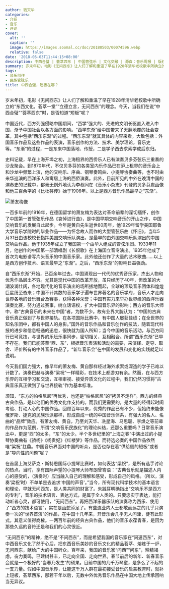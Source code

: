 ```yaml
---
author: 钱天华
categories:
- 介绍
- 音乐
- 评论
cover:
  alt: ''
  caption: ''
  image: https://images.soomal.cc/doc/20180503/00074596.webp
  relative: false
date: '2018-05-03T11:44:15+08:00'
description: 中西合璧 | 荟萃西东 | 中国管弦乐 | 文化交融 | 源自：音乐周报 | 版权：转载 |  平均/总评分：10.00/10
summary: 岁末年初，电影《无问西东》让人们了解和重温了早在1928年清华老校歌中所确立的“东西文化，荟萃一堂”“立德立言，无问西东”的理念。今天，当我们在说“中西合璧”“荟萃西东”时，是否知道“短板”呢？
tags:
- 音乐创作
- 民族管弦乐
title: 中西合璧，短板在哪？
---
```


岁末年初，电影《无问西东》让人们了解和重温了早在1928年清华老校歌中所确立的“东西文化，荟萃一堂”“立德立言，无问西东”的理念。今天，当我们在说“中西合璧”“荟萃西东”时，是否知道“短板”呢？

中国近代，西方列强侵略中国期间，“西学”强大的、先进的文明长驱直入进入中国，渐予中国社会以各方面的影响。“西学东渐”给中国带来了天翻地覆的社会变革，其中包括“西乐东渐”的过程。“西乐东渐”就其具体的内容来看，大致包括：外国音乐作品及这些作品的表演，音乐创作的方法、技术、美学理论，音乐史等。“东渐”的过程，一是东来中国落地、传授，二是学子西去求索学成后东归。

史料记载，早在上海开埠之初，上海租界的西侨乐人已有演奏贝多芬弦乐三重奏的沙龙聚会。到1870年代，不仅贝多芬的各类室内乐作品已在沪上租界的音乐会上和沙龙中频繁上演，他的交响乐、序曲、钢琴奏鸣曲、小提琴协奏曲等，也不时由来华巡演的西洋乐人和寓居上海的西侨演奏。此外，目前所见的中外在晚清中国的演奏史的记载中，都毫无例外地认为李叔同在《音乐小杂志》刊登的贝多芬炭画像和他三百余字的《比杜芬传》始于1906年。以上是西方音乐作品最早之“东渐”。

![萧友梅像](https://images.soomal.cc/doc/20100713/00006347_01.webp)





一百多年前的1916年，在德国留学的萧友梅为表达对革命前辈的深切缅怀，创作了中国第一首管弦乐作品《哀悼进行曲》，是中国早期交响音乐的开山之作，中国交响音乐的发展自此起步。今年是黄自先生逝世80周年，他1929年留学美国耶鲁大学音乐学院时的毕业作品――为怀念故人而作的大型管弦乐曲《怀旧》，当年5月31日由该校校长指挥美国交响乐队演出，是最早的由外国交响乐队演出的中国交响曲作品。他于1935年成立了我国第一个由华人组成的管弦乐团。1933年11月，他创作的中国第一部清唱剧《长恨歌》在上海国立音专演出。1935年他成了首次为电影谱写片头音乐的中国音乐家。此外他还创作了大量的艺术歌曲……以上是西方创作技术、语言最早之“东渐”。之后，“西乐东渐”的影响日益强劲。

自“西乐东渐”开始，已百余年过去。中国涌现出一代代的优秀音乐家，杰出人物和优秀作品层出不穷。尤其是现代中国的改革开放，虽只经历了40年，但改革的大潮波澜壮阔，各地现代化的音乐演出的场所拔地而起，全球的顶级音乐团体和煌煌巨星纷至沓来；中国不计其数的音乐学子遍布世界著名的音乐学府，音乐人才走向世界各地的音乐舞台及赛事，获得各种荣誉；中国有实力来举办世界级的西洋乐器演奏比赛，努力通过赛事，树立话语权，扩大中国音乐界的影响；西方的音乐大师中，称“古典音乐的未来在中国”者，为数不少。故有业界大腕认为：“中国的古典音乐真正做到了与世界接轨。在各项国际比赛中，有中国人屡获佳绩；在全世界的知名乐团中，都有中国人的身影。”国外的音乐作品和音乐创作的技法，随着现代科技的进步和信息畅通的迅忽，很快就为国人所知；当今中国的音乐活动，与西方同行已可竞技，与世界的乐坛乐事同步，密切相关，互相融合。所谓“西乐东渐”已早不存在。我们已能荟萃“西、东”，根据音乐表演和活动的需要，来演绎、定夺、取舍、评价所有的中外音乐作品了。“新年音乐会”在中国的发展和变化的实践就足以说明。

今天我们国力强大，像早年的萧友梅、黄自那样经过海外求索或深造的学子已难以计数了。演奏巴赫与演奏“梁祝”一样精彩，在技术上都游刃有余。然而，在与西方乐界的互相学习和交流，互相审视、接受异质文化的过程中，我们仍然习惯将“古典音乐真正做到了与世界接轨”作为基本标准。

须知，“东方的帕格尼尼”再优秀，也还是“帕格尼尼”的“拷贝不走样”。西方的经典古典作品，是以他们的优秀文化作支持的。而我们更需要的，是大量的经得起时间考验、打动人心的中国作品。回顾百年以来，优秀的作品已有不少，但始终未能像俄罗斯、捷克的民族乐派那样，形成自成一统的中国音乐体系，有强大的名人、名曲的“品牌”效应。有萧友梅、黄自，乃至刘天华、冼星海、马思聪、李焕之等前辈的作品作为范例，所谓“交响音乐民族化”的理论纠结，还那么重要吗？日常音乐演出中，更是“西”的太多，“东”的太少。半个多世纪里的“上海之春”中演出过的小提琴协奏曲有《骄杨》《杨贵妃》《红楼梦》等作品，而待选必奏的中国作品依然唯“梁祝”扛鼎。中国音乐界面对中国的听众，是否也存在着“供给侧的短板”或者是“导向性的问题”呢？

在首届上海艾萨克・斯特恩国际小提琴比赛时，如何表达“梁祝”，是所有选手讨论的热点。当时，享有国际声望的小提琴大师布朗曾寄语：“古典音乐就是描述人内心的感受的，（演奏时）应当融入自己的理解和感受，形成自己的风格。（所以，演奏‘梁祝’时）不单单是去追求‘中国的声音'。”当今，所有现代科学技术的基本语言和理论，早就无问西东，是人类共同的财富了。朱践耳明确指出“交响乐不是西方的专利”，音乐的技术语言、表达方式，是属于全人类的。只要忠实于表达，能打动听者心灵，都可使用，“无问西东”。再把西洋乐器乐队的演奏称为西乐、使用了“西方的技术语言”，实在是画蛇添足了。有些连业内人士都敬而远之的几乎只演奏一次的“世界首演”的作品，在中国十几年来，开音乐会几乎无人问津，徒有此形式，其意义值得商榷。一两百年前的经典古典作品，他们的音乐永葆青春，是因为那些久远的音符还是和我们的心灵很近。

“无问西东”的精神，绝不是“不问西东”，而是希望我国的音乐家在“问遍西东”，对中西音乐文化了然于心后，把东西音乐美妙的音乐文化的精品荟萃、熔炼于一炉，无问西东，献给广大的中国听众。百年来，我国的音乐家“问西”“问东”，殚精竭虑，奋力奏鸣，已建树甚丰，已走向全国、走向世界。春节前后的新年、新春音乐会就是一个极好的“当春乃发生”的硕果。目前中国的几千万琴童，是多么了不起的一支力量。假如中国音乐界，让能这千万人群在最初接受音乐的启蒙教育时，就补上短板，荟萃西东，那若干年以后，无数中外优秀音乐作品在中国大地上传承回响当无异议。
